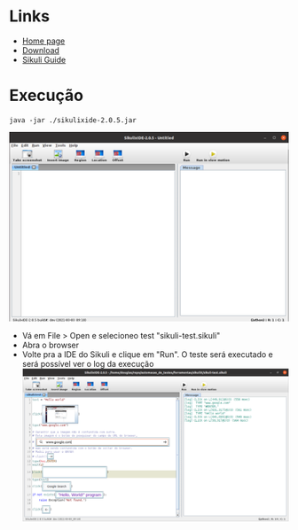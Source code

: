# Links
- [Home page](http://sikulix.com/quickstart/)
- [Download](https://raiman.github.io/SikuliX1/downloads.html)
- [Sikuli Guide](https://sikulix-2014.readthedocs.io/en/latest/extensions/sikuli-guide/index.html#module-guide)

# Execução
```
java -jar ./sikulixide-2.0.5.jar
```

![alt text](<Screenshot from 2024-06-14 23-57-18.png>)

- Vá em File > Open e selecioneo test "sikuli-test.sikuli"
- Abra o browser
- Volte pra a IDE do Sikuli e clique em "Run". O teste será executado e será possível ver o log da execução
![alt text](image.png)